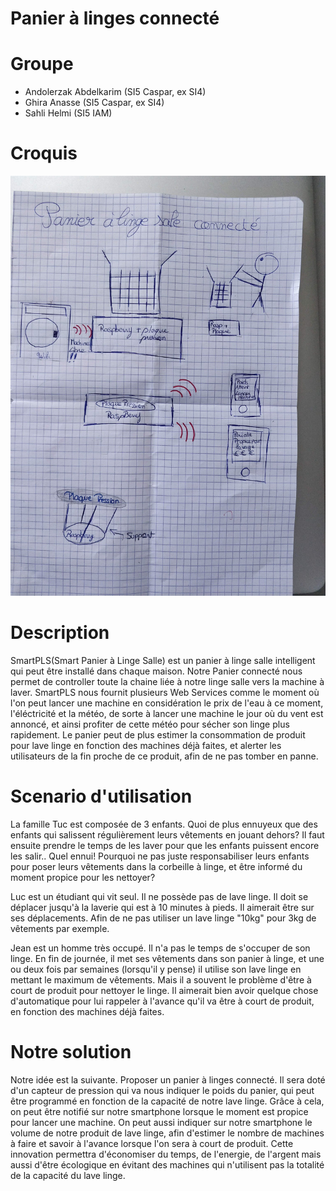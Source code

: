 # Panier à linges connecté

# Groupe
- Andolerzak Abdelkarim (SI5 Caspar, ex SI4)
- Ghira Anasse (SI5 Caspar, ex SI4)
- Sahli Helmi (SI5 IAM)

# Croquis		
![alt text](https://github.com/AndoKarim/OCS/blob/master/croquis.jpg)


# Description

SmartPLS(Smart Panier à Linge Salle) est un panier à linge salle intelligent qui peut être  installé dans chaque maison.
Notre Panier connecté nous permet de controller toute  la chaine liée à notre linge salle vers la machine à laver. 
SmartPLS nous fournit plusieurs Web Services comme le moment où l'on peut lancer une machine en considération le prix de l'eau à ce moment, l'éléctricité et la météo, de sorte à lancer une machine le jour où du vent est annoncé, et ainsi profiter de cette météo pour sécher son linge plus rapidement. Le panier peut de plus estimer la consommation de produit pour lave linge en fonction des machines déjà faites, et alerter les utilisateurs de la fin proche de ce produit, afin de ne pas tomber en panne.

# Scenario d'utilisation 

La famille Tuc est composée de 3 enfants. Quoi de plus ennuyeux que des enfants qui salissent régulièrement leurs vêtements en jouant dehors? Il faut ensuite prendre le temps de les laver pour que les enfants puissent encore les salir.. Quel ennui! 
Pourquoi ne pas juste responsabiliser leurs enfants pour poser leurs vêtements dans la corbeille à linge, et être informé du moment propice pour les nettoyer?  

Luc est un étudiant qui vit seul. Il ne possède pas de lave linge. Il doit se déplacer jusqu'à la laverie qui est à 10 minutes à pieds. Il aimerait être sur ses déplacements. Afin de ne pas utiliser un lave linge "10kg" pour 3kg de vêtements par exemple. 

Jean est un homme très occupé. Il n'a pas le temps de s'occuper de son linge. En fin de journée, il met ses vêtements dans son panier à linge, et une ou deux fois par semaines (lorsqu'il y pense) il utilise son lave linge en mettant le maximum de vêtements. 
Mais il a souvent le problème d'être à court de produit pour nettoyer le linge. Il aimerait bien avoir quelque chose d'automatique pour lui rappeler à l'avance qu'il va être à court de produit, en fonction des machines déjà faites. 

# Notre solution

Notre idée est la suivante. Proposer un panier à linges connecté. Il sera doté d'un capteur de pression qui va nous indiquer le poids du panier, qui peut être programmé en fonction de la capacité de notre lave linge. Grâce à cela, on peut être notifié sur notre smartphone lorsque le moment est propice pour lancer une machine. On peut aussi indiquer sur notre smartphone le volume de notre produit de lave linge, afin d'estimer le nombre de machines à faire et savoir à l'avance lorsque l'on sera à court de produit. 
Cette innovation permettra d'économiser du temps, de l'energie, de l'argent mais aussi d'être écologique en évitant des machines qui n'utilisent pas la totalité de la capacité du lave linge.




